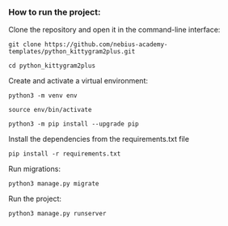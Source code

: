 ### How to run the project:

Clone the repository and open it in the command-line interface:

```
git clone https://github.com/nebius-academy-templates/python_kittygram2plus.git
```

```
cd python_kittygram2plus
```

Create and activate a virtual environment:

```
python3 -m venv env
```

```
source env/bin/activate
```

```
python3 -m pip install --upgrade pip
```

Install the dependencies from the requirements.txt file

```
pip install -r requirements.txt
```

Run migrations:

```
python3 manage.py migrate
```

Run the project:

```
python3 manage.py runserver
```
